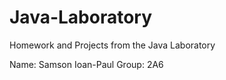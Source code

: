 # Java-Laboratory
 Homework and Projects from the Java Laboratory

Name: Samson Ioan-Paul
Group: 2A6